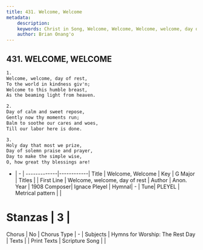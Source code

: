 ```yaml
---
title: 431. Welcome, Welcome
metadata:
    description: 
    keywords: Christ in Song, Welcome, Welcome, Welcome, welcome, day of rest, 
    author: Brian Onang'o
---
```



## 431. WELCOME, WELCOME

```txt
1.
Welcome, welcome, day of rest,
To the world in kindness giv'n;
Welcome to this humble breast,
As the beaming light from heaven.

2.
Day of calm and sweet repose,
Gently now thy moments run;
Balm to soothe our cares and woes,
Till our labor here is done.

3.
Holy day that most we prize,
Day of solemn praise and prayer,
Day to make the simple wise,
O, how great thy blessings are!
```

- |   -  |
-------------|------------|
Title | Welcome, Welcome |
Key | G Major |
Titles |  |
First Line | Welcome, welcome, day of rest |
Author | Anon.
Year | 1908
Composer| Ignace Pleyel |
Hymnal|  - |
Tune| PLEYEL |
Metrical pattern | |
# Stanzas | 3 |
Chorus | No |
Chorus Type | - |
Subjects | Hymns for Worship: The Rest Day |
Texts |  |
Print Texts | 
Scripture Song |  |
  
